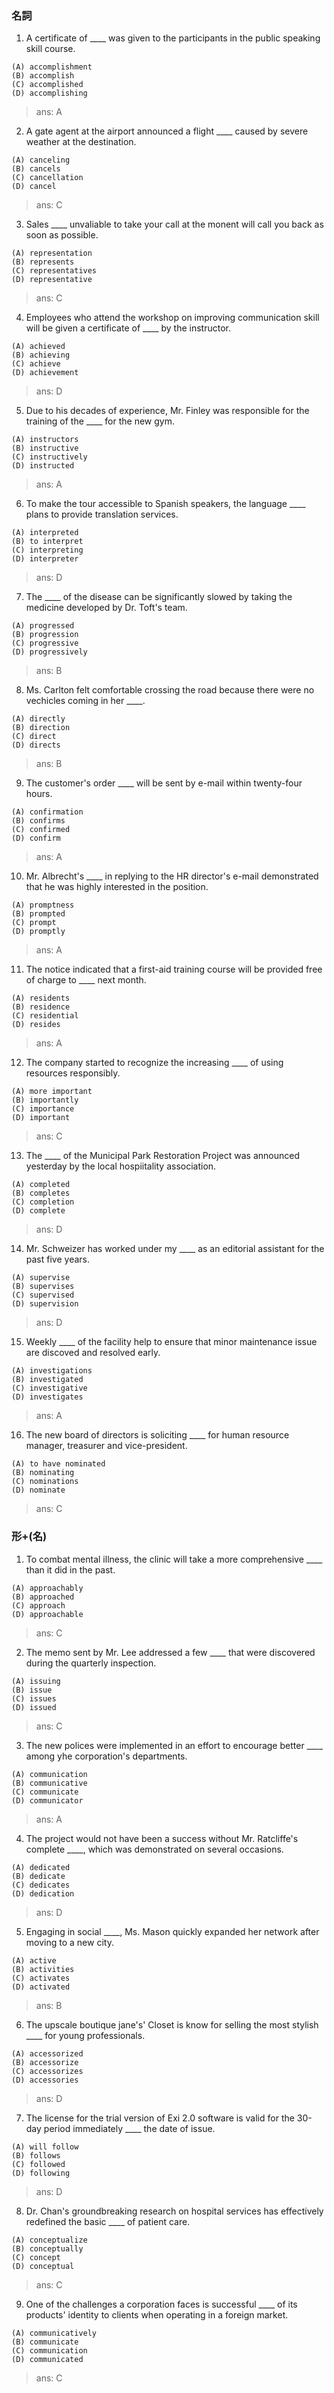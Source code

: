 ### 名詞
1. A certificate of ____ was given to the participants in the public speaking skill course.
```
(A) accomplishment
(B) accomplish
(C) accomplished
(D) accomplishing
```
> ans: A

2. A gate agent at the airport announced a flight ____ caused by severe weather at the destination.
```
(A) canceling
(B) cancels
(C) cancellation
(D) cancel
```
> ans: C

3. Sales ____ unvaliable to take your call at the monent will call you back as soon as possible.
```
(A) representation
(B) represents
(C) representatives
(D) representative
```
> ans: C

4. Employees who attend the workshop on improving communication skill will be given a certificate of ____ by the instructor.
```
(A) achieved
(B) achieving
(C) achieve
(D) achievement
```
> ans: D

5. Due to his decades of experience, Mr. Finley was responsible for the training of the ____ for the new gym.
```
(A) instructors
(B) instructive
(C) instructively
(D) instructed
```
> ans: A

6. To make the tour accessible to Spanish speakers, the language ____ plans to provide translation services.
```
(A) interpreted
(B) to interpret
(C) interpreting
(D) interpreter
```
> ans: D

7. The ____ of the disease can be significantly slowed by taking the medicine developed by Dr. Toft's team.
```
(A) progressed
(B) progression
(C) progressive
(D) progressively
```
> ans: B

8. Ms. Carlton felt comfortable crossing the road because there were no vechicles coming in her ____.
```
(A) directly
(B) direction
(C) direct
(D) directs
```
> ans: B

9. The customer's order ____ will be sent by e-mail within twenty-four hours.
```
(A) confirmation
(B) confirms
(C) confirmed
(D) confirm
```
> ans: A

10. Mr. Albrecht's ____ in replying to the HR director's e-mail demonstrated that he was highly interested in the position.
```
(A) promptness
(B) prompted
(C) prompt
(D) promptly
```
> ans: A

11. The notice indicated that a first-aid training course will be provided free of charge to ____ next month.
```
(A) residents
(B) residence
(C) residential
(D) resides
```
> ans: A

12. The company started to recognize the increasing ____ of using resources responsibly.
```
(A) more important
(B) importantly
(C) importance
(D) important
```
> ans: C

13. The ____ of the Municipal Park Restoration Project was announced yesterday by the local hospiitality association.
```
(A) completed
(B) completes
(C) completion
(D) complete
```
> ans: D

14. Mr. Schweizer has worked under my ____ as an editorial assistant for the past five years.
```
(A) supervise
(B) supervises
(C) supervised
(D) supervision
```
> ans: D

15. Weekly ____ of the facility help to ensure that minor maintenance issue are discoved and resolved early.
```
(A) investigations
(B) investigated
(C) investigative
(D) investigates
```
> ans: A

16. The new board of directors is soliciting ____ for human resource manager, treasurer and vice-president.
```
(A) to have nominated
(B) nominating
(C) nominations
(D) nominate
```
> ans: C

### 形+(名)

1. To combat mental illness, the clinic will take a more comprehensive ____ than it did in the past.
```
(A) approachably
(B) approached
(C) approach
(D) approachable
```
> ans: C

2. The memo sent by Mr. Lee addressed a few ____ that were discovered during the quarterly inspection.
```
(A) issuing
(B) issue
(C) issues
(D) issued
```
> ans: C

3. The new polices were implemented in an effort to encourage better ____ among yhe corporation's departments.
```
(A) communication
(B) communicative
(C) communicate
(D) communicator
```
> ans: A

4. The project would not have been a success without Mr. Ratcliffe's complete ____, which was demonstrated on several occasions.
```
(A) dedicated
(B) dedicate
(C) dedicates
(D) dedication
```
> ans: D

5. Engaging in social ____, Ms. Mason quickly expanded her network after moving to a new city.
```
(A) active
(B) activities
(C) activates
(D) activated
```
> ans: B

6. The upscale boutique jane's' Closet is know for selling the most stylish ____ for young professionals.
```
(A) accessorized
(B) accessorize
(C) accessorizes
(D) accessories
```
> ans: D

7. The license for the trial version of Exi 2.0 software is valid for the 30-day period immediately ____ the date of issue.
```
(A) will follow
(B) follows
(C) followed
(D) following
```
> ans: D

8. Dr. Chan's groundbreaking research on hospital services has effectively redefined the basic ____ of patient care.
```
(A) conceptualize
(B) conceptually
(C) concept
(D) conceptual
```
> ans: C

9. One of the challenges a corporation faces is successful ____ of its products' identity to clients when operating in a foreign market.
```
(A) communicatively
(B) communicate
(C) communication
(D) communicated
```
> ans: C